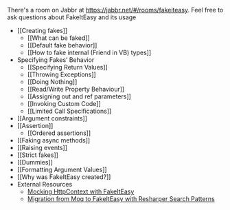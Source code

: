 There's a room on Jabbr at https://jabbr.net/#/rooms/fakeiteasy. Feel free to ask questions about FakeItEasy and its usage

* [[Creating fakes]]
    * [[What can be faked]]
    * [[Default fake behavior]]
    * [[How to fake internal (Friend in VB) types]]
* Specifying Fakes’ Behavior
    * [[Specifying Return Values]]
    * [[Throwing Exceptions]]
    * [[Doing Nothing]]
    * [[Read/Write Property Behaviour]]
    * [[Assigning out and ref parameters]]
    * [[Invoking Custom Code]]
    * [[Limited Call Specifications]]
* [[Argument constraints]]
* [[Assertion]]
    * [[Ordered assertions]]
* [[Faking async methods]]
* [[Raising events]]
* [[Strict fakes]]
* [[Dummies]]
* [[Formatting Argument Values]]
* [[Why was FakeItEasy created?]]
* External Resources
    * [Mocking HttpContext with FakeItEasy](http://blog.jonathanchannon.com/2013/04/30/mocking-httpcontext-with-fake-it-easy/)
    * [Migration from Moq to FakeItEasy with Resharper Search Patterns](http://www.planetgeek.ch/2013/07/18/migration-from-moq-to-fakeiteasy-with-resharper-search-patterns/)